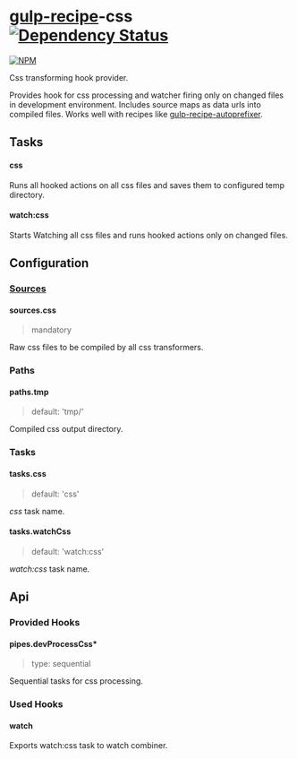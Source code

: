 # [gulp-recipe](https://github.com/PGSSoft/gulp-recipe-loader)-css [![Dependency Status][depstat-image]][depstat-url]
[![NPM][npm-image]][npm-url]

Css transforming hook provider.

Provides hook for css processing and watcher firing only on changed files in development environment.
Includes source maps as data urls into compiled files.
Works well with recipes like [gulp-recipe-autoprefixer](https://github.com/PGSSoft/gulp-recipe-autoprefixer).

## Tasks
#### css
Runs all hooked actions on all css files and saves them to configured temp directory.

#### watch:css
Starts Watching all css files and runs hooked actions only on changed files.

## Configuration
### [Sources](https://github.com/PGSSoft/gulp-recipe-loader#sources-configuration-syntax)
#### sources.css
> mandatory

Raw css files to be compiled by all css transformers.

### Paths
#### paths.tmp
> default: 'tmp/'

Compiled css output directory.

### Tasks
#### tasks.css
> default: 'css'

_css_ task name.

#### tasks.watchCss
> default: 'watch:css'

_watch:css_ task name.

## Api
### Provided Hooks
#### pipes.devProcessCss*
> type: sequential

Sequential tasks for css processing.

### Used Hooks
#### watch

Exports watch:css task to watch combiner.

[npm-url]: https://npmjs.org/package/gulp-recipe-css
[npm-image]: https://nodei.co/npm/gulp-recipe-css.png?downloads=true

[depstat-url]: https://david-dm.org/PGSSoft/gulp-recipe-css
[depstat-image]: https://img.shields.io/david/PGSSoft/gulp-recipe-css.svg?style=flat